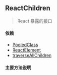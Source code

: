 ## <span id="reactchildren">ReactChildren</span>
> React 暴露的接口
#### 依赖
* [PooledClass](#pooledclass)
* [ReactElement](#reactelement)
* [traverseAllChildren](#traverseallchildren)

#### 主要方法说明
```javascript

```